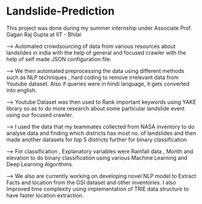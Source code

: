 # Landslide-Prediction

This project was done during my summer internship under Associate Prof. Gagan Raj Gupta at IIT - Bhilai

--> Automated crowdsourcing of data from various resources about landslides in india with the help of general and focused crawler with the help of self made JSON configuration file.

--> We then automated preprocessing the data using different methods such as NLP techniques , hard coding to remove irrelevant data from Youtube dataset. Also if queries were in hindi language, it gets converted into english.

--> Youtube Dataset was then used to Rank important keywords using YAKE library so as to do more research about some particular landslide event using our focused crawler.

--> I used the data that my teammates collected from NASA inventory to do analyse data and finding which districts has most no. of landslides and then made another datasets for top 5 districts further for binary classification

--> For classification , Explanatory variables were Rainfall data , Month and elevation to do binary classification using various Machine Learning and Deep Learning Algorithms. 

--> We also are currently working on developing novel NLP model to Extract Facts and location from the GSI dataset and other inventories. I also Improved time complexity using implementation of TRIE data structure to have faster location extraction. 
